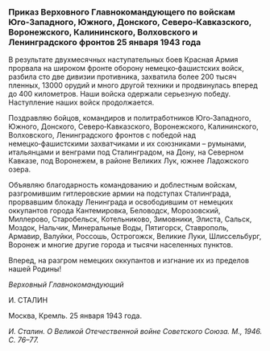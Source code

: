### Приказ Верховного Главнокомандующего по войскам Юго‑Западного, Южного, Донского, Северо‑Кавказского, Воронежского, Калининского, Волховского и Ленинградского фронтов 25 января 1943 года

В результате двухмесячных наступательных боев Красная Армия прорвала на широком фронте оборону немецко‑фашистских войск, разбила сто две дивизии противника, захватила более 200 тысяч пленных, 13000 орудий и много другой техники и продвинулась вперед до 400 километров. Наши войска одержали серьезную победу. Наступление наших войск продолжается.

Поздравляю бойцов, командиров и политработников Юго‑Западного, Южного, Донского, Северо‑Кавказского, Воронежского, Калининского, Волховского, Ленинградского фронтов с победой над немецко‑фашистскими захватчиками и их союзниками – румынами, итальянцами и венграми под Сталинградом, на Дону, на Северном Кавказе, под Воронежем, в районе Великих Лук, южнее Ладожского озера.

Объявляю благодарность командованию и доблестным войскам, разгромившим гитлеровские армии на подступах Сталинграда, прорвавшим блокаду Ленинграда и освободившим от немецких оккупантов города Кантемировка, Беловодск, Морозовский, Миллерово, Старобельск, Котельниково, Зимовники, Элиста, Сальск, Моздок, Нальчик, Минеральные Воды, Пятигорск, Ставрополь, Армавир, Валуйки, Россошь, Острогожск, Великие Луки, Шлиссельбург, Воронеж и многие другие города и тысячи населенных пунктов.

Вперед, на разгром немецких оккупантов и изгнание их из пределов нашей Родины!

_Верховный Главнокомандующий_

И. СТАЛИН

Москва, Кремль. 25 января 1943 года.

_И. Сталин. О Великой Отечественной войне Советского Союза. М., 1946. С. 76–77._